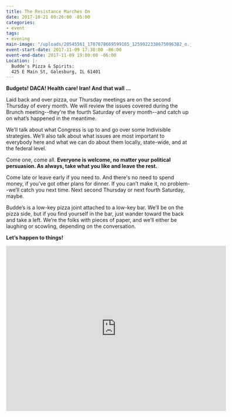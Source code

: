 ```yaml
---
title: The Resistance Marches On
date: 2017-10-21 09:26:00 -05:00
categories:
- event
tags:
- evening
main-image: "/uploads/20545561_1707078669599165_1259922338675096382_o.jpg"
event-start-date: 2017-11-09 17:30:00 -06:00
event-end-date: 2017-11-09 19:00:00 -06:00
Location: |-
  Budde's Pizza & Spirits:
  425 E Main St, Galesburg, IL 61401
---
```


**Budgets! DACA! Health care! Iran! And that wall …**

Laid back and over pizza, our Thursday meetings are on the second Thursday of every month. We will review the issues covered during the Brunch meeting--they're the fourth Saturday of every month--and catch up on what’s happened in the meantime.

We’ll talk about what Congress is up to and go over some Indivisible strategies. We’ll also talk about what issues are most important to everybody here and what we can do about them locally, state-wide, and at the federal level. 

Come one, come all. **Everyone is welcome, no matter your political persuasion. As always, take what you like and leave the rest.**

Come late or leave early if you need to. And there's no need to spend money, if you’ve got other plans for dinner. If you can’t make it, no problem--we’ll catch you next time. Next second Thursday or next fourth Saturday, maybe.

Budde’s is a low-key pizza joint attached to a low-key bar. We’ll be on the pizza side, but if you find yourself in the bar, just wander toward the back and take a left. We’re the folks with pieces of paper, and we’ll either be laughing or scowling, depending on the conversation.

**Let’s happen to things!**


<iframe src="https://www.google.com/maps/embed?pb=!1m18!1m12!1m3!1d3013.541518379298!2d-90.36630258458781!3d40.94771447930693!2m3!1f0!2f0!3f0!3m2!1i1024!2i768!4f13.1!3m3!1m2!1s0x87e1be10729049c1%3A0xa9af558775e77efa!2sBudde&#39;s+Pizza+%26+Spirits!5e0!3m2!1sen!2sus!4v1509148744312" width="600" height="450" frameborder="0" style="border:0" allowfullscreen></iframe>